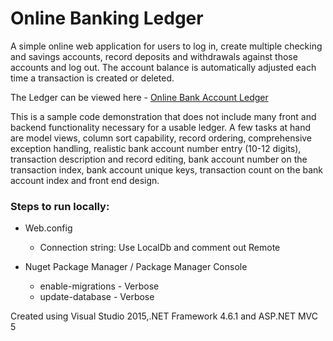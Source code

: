 <h1>Online Banking Ledger</h1>


<p>A simple online web application for users to log in, create multiple checking and savings accounts, record deposits and withdrawals against those accounts and log out. The account balance is automatically adjusted each time a transaction is created or deleted.</p> 
 
<p>The Ledger can be viewed here - <a href="http://katefordledger.azurewebsites.net/">Online Bank Account Ledger</a></p>

<p>This is a sample code demonstration that does not include many front and backend functionality necessary for a usable ledger. A few tasks at hand are model views, column sort capability, record ordering, comprehensive exception handling, realistic bank account number entry (10-12 digits), transaction description and record editing, bank account number on the transaction index, bank account unique keys, transaction count on the bank account index and front end design.</p>

<h3>Steps to run locally:</h3>

 <ul>
 <li>Web.config</li>
   <ul>
    <li>Connection string: Use LocalDb and comment out Remote</li>
   </ul>
 </ul>
 
 <ul>
 <li>Nuget Package Manager / Package Manager Console</li>
   <ul>
    <li>enable-migrations - Verbose</li>
    <li>update-database - Verbose</li>
   </ul>
 </ul>
    
<p>Created using Visual Studio 2015,.NET Framework 4.6.1 and ASP.NET MVC 5</p>
